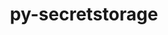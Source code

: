 ---
title: "py-secretstorage"
layout: cache
categories: [package, develop]
meta: {"compilers": ["none"], "num_specs": 11, "num_specs_by_stack": {"e4s": 11, "root": 11}, "oss": ["ubuntu22.04"], "platforms": ["linux"], "stacks": ["e4s", "root"], "targets": ["x86_64_v3"], "versions": ["3.3.3"]}
spec_details: [{"compiler": "none", "hash": "3konx7s7pasi2wgnwm72h4gucayrbrhd", "os": "ubuntu22.04", "platform": "linux", "size": "-", "stacks": ["e4s", "root"], "target": "x86_64_v3", "variants": ["build_system=python_pip"], "versions": ["3.3.3"]}, {"compiler": "none", "hash": "3oa75k2lbugp3odv2qtzqjjm4b4gqrcp", "os": "ubuntu22.04", "platform": "linux", "size": "-", "stacks": ["e4s", "root"], "target": "x86_64_v3", "variants": ["build_system=python_pip"], "versions": ["3.3.3"]}, {"compiler": "none", "hash": "3opqsu5gzmg3eqtpfti3mcti6mzxemq2", "os": "ubuntu22.04", "platform": "linux", "size": "-", "stacks": ["e4s", "root"], "target": "x86_64_v3", "variants": ["build_system=python_pip"], "versions": ["3.3.3"]}, {"compiler": "none", "hash": "437njpixnxqmdswzculkxkbfsoexm6jw", "os": "ubuntu22.04", "platform": "linux", "size": "-", "stacks": ["e4s", "root"], "target": "x86_64_v3", "variants": ["build_system=python_pip"], "versions": ["3.3.3"]}, {"compiler": "none", "hash": "ac7g33uawaybdhkzqrtsyco3b3vzkt4v", "os": "ubuntu22.04", "platform": "linux", "size": "-", "stacks": ["e4s", "root"], "target": "x86_64_v3", "variants": ["build_system=python_pip"], "versions": ["3.3.3"]}, {"compiler": "none", "hash": "fxltc4oihmddapceltwpvcmj4bjmz5mu", "os": "ubuntu22.04", "platform": "linux", "size": "-", "stacks": ["e4s", "root"], "target": "x86_64_v3", "variants": ["build_system=python_pip"], "versions": ["3.3.3"]}, {"compiler": "none", "hash": "gr7r67fneuk2saoqlb4j73fyimelragu", "os": "ubuntu22.04", "platform": "linux", "size": "-", "stacks": ["e4s", "root"], "target": "x86_64_v3", "variants": ["build_system=python_pip"], "versions": ["3.3.3"]}, {"compiler": "none", "hash": "ienuvdzmn47y7jadg6q4ie2tnngcpls3", "os": "ubuntu22.04", "platform": "linux", "size": "-", "stacks": ["e4s", "root"], "target": "x86_64_v3", "variants": ["build_system=python_pip"], "versions": ["3.3.3"]}, {"compiler": "none", "hash": "knp7idll5cu22w6hi4chzw5ah52f3u2q", "os": "ubuntu22.04", "platform": "linux", "size": "-", "stacks": ["e4s", "root"], "target": "x86_64_v3", "variants": ["build_system=python_pip"], "versions": ["3.3.3"]}, {"compiler": "none", "hash": "oqgnrxppevckzoltgmlapw5ffpt2ekfc", "os": "ubuntu22.04", "platform": "linux", "size": "-", "stacks": ["e4s", "root"], "target": "x86_64_v3", "variants": ["build_system=python_pip"], "versions": ["3.3.3"]}, {"compiler": "none", "hash": "zaupkh3wuse7h5m3h3cupmsa2wvzdebg", "os": "ubuntu22.04", "platform": "linux", "size": "-", "stacks": ["e4s", "root"], "target": "x86_64_v3", "variants": ["build_system=python_pip"], "versions": ["3.3.3"]}]
---